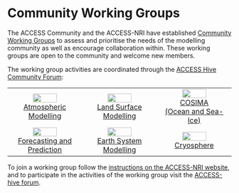 # Community Working Groups

The ACCESS Community and the ACCESS-NRI have established [Community Working Groups](https://www.access-nri.org.au/working-groups/) to assess and prioritise the needs of the modelling community as well as encourage collaboration within. These working groups are open to the community and welcome new members.

The working group activities are coordinated through the [ACCESS Hive Community Forum](https://forum.access-hive.org.au/):

<table class="center">
<tr>
<td width="33%">
    <a href="https://forum.access-hive.org.au/c/atmosphere/working-group/41">
        <div align='center' width="100%" >
            <img align="center" width="60%" src="../../assets/component-logos/components-without-titles/ACCESS icon ATMOSPHERE.png" />
        </div>
        <div align='center' width="100%" >
            Atmospheric Modelling
        </div>
    </a>
</td>
<td width="33%">
    <a href="https://forum.access-hive.org.au/c/land/working-group/47">
        <div align='center' width="100%" >
            <img align="center" width="60%" src="../../assets/component-logos/components-without-titles/ACCESS icon LAND SURFACE.png" />
        </div>
        <div align='center' width="100%" >
            Land Surface Modelling
        </div>
    </a>
</td>
<td width="33%">
    <a href="https://forum.access-hive.org.au/c/cosima/working-group/42">
        <div align='center' width="100%" >
            <img align="center" width="60%" src="../../assets/component-logos/COSIMA-icon-300x300.png" />
        </div>
        <div align='center' width="100%" >
            COSIMA<br>(Ocean and Sea-Ice)
        </div>
    </a>
</td>
</tr>
<tr>
<td width="33%">
    <a href="https://forum.access-hive.org.au/c/forecasting-and-prediction/working-group/46">
        <div align='center' width="100%" >
            <img align="center" width="60%" src="../../assets/component-logos/Forecasting-icon-300x300.png" />
        </div>
        <div align='center' width="100%" >
            Forecasting and Prediction
        </div>
    </a>
</td>
<td width="33%">
    <a href="https://forum.access-hive.org.au/c/esm/esm-working-group/43">
        <div align='center' width="100%" >
            <img align="center" width="60%" src="../../assets/component-logos/components-without-titles/ACCESS icon COUPLER.png"/>
        </div>
        <div align='center' width="100%" >
            Earth System Modelling
        </div>
    </a>
</td>
<td width="33%">
    <a href="https://forum.access-hive.org.au/c/cryosphere/working-group/45">
        <div align='center' width="100%" >
            <img align="center" width="60%" src="../../assets/component-logos/ACCESS-icon-CRYOSPHERE-300x300.png"/>
        </div>
        <div align='center' width="100%" >
            Cryosphere
        </div>
    </a>
</td>
</tr>
</table>


To join a working group follow the [instructions on the ACCESS-NRI website](https://www.access-nri.org.au/how-to-join-a-working-group/), and to participate in the activities of the working group visit the [ACCESS-hive forum](https://forum.access-hive.org.au/).
